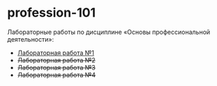 # profession-101

Лабораторные работы по дисциплине «Основы профессиональной деятельности»:  
- [Лабораторная работа №1](lab01/README.md)  
- ~~Лабораторная работа №2~~  
- ~~Лабораторная работа №3~~  
- ~~Лабораторная работа №4~~
